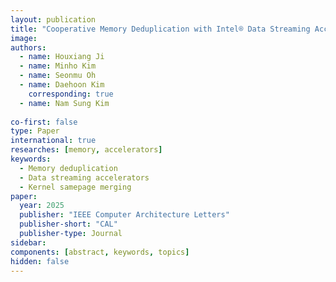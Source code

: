 ```yaml
---
layout: publication
title: "Cooperative Memory Deduplication with Intel® Data Streaming Accelerator"
image:
authors:
  - name: Houxiang Ji
  - name: Minho Kim
  - name: Seonmu Oh
  - name: Daehoon Kim
    corresponding: true
  - name: Nam Sung Kim
    
co-first: false
type: Paper
international: true
researches: [memory, accelerators]
keywords:
  - Memory deduplication
  - Data streaming accelerators
  - Kernel samepage merging
paper:
  year: 2025
  publisher: "IEEE Computer Architecture Letters"
  publisher-short: "CAL"
  publisher-type: Journal
sidebar:
components: [abstract, keywords, topics]
hidden: false
---
```


